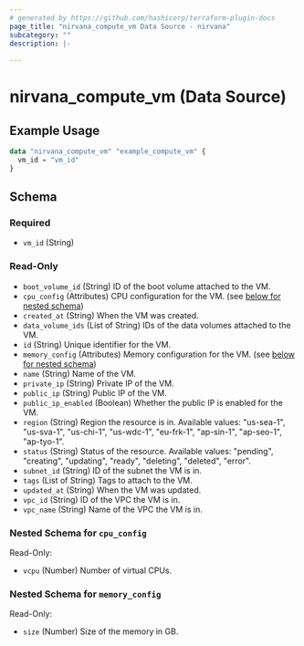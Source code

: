 ```yaml
---
# generated by https://github.com/hashicorp/terraform-plugin-docs
page_title: "nirvana_compute_vm Data Source - nirvana"
subcategory: ""
description: |-
  
---
```


# nirvana_compute_vm (Data Source)



## Example Usage

```terraform
data "nirvana_compute_vm" "example_compute_vm" {
  vm_id = "vm_id"
}
```

<!-- schema generated by tfplugindocs -->
## Schema

### Required

- `vm_id` (String)

### Read-Only

- `boot_volume_id` (String) ID of the boot volume attached to the VM.
- `cpu_config` (Attributes) CPU configuration for the VM. (see [below for nested schema](#nestedatt--cpu_config))
- `created_at` (String) When the VM was created.
- `data_volume_ids` (List of String) IDs of the data volumes attached to the VM.
- `id` (String) Unique identifier for the VM.
- `memory_config` (Attributes) Memory configuration for the VM. (see [below for nested schema](#nestedatt--memory_config))
- `name` (String) Name of the VM.
- `private_ip` (String) Private IP of the VM.
- `public_ip` (String) Public IP of the VM.
- `public_ip_enabled` (Boolean) Whether the public IP is enabled for the VM.
- `region` (String) Region the resource is in.
Available values: "us-sea-1", "us-sva-1", "us-chi-1", "us-wdc-1", "eu-frk-1", "ap-sin-1", "ap-seo-1", "ap-tyo-1".
- `status` (String) Status of the resource.
Available values: "pending", "creating", "updating", "ready", "deleting", "deleted", "error".
- `subnet_id` (String) ID of the subnet the VM is in.
- `tags` (List of String) Tags to attach to the VM.
- `updated_at` (String) When the VM was updated.
- `vpc_id` (String) ID of the VPC the VM is in.
- `vpc_name` (String) Name of the VPC the VM is in.

<a id="nestedatt--cpu_config"></a>
### Nested Schema for `cpu_config`

Read-Only:

- `vcpu` (Number) Number of virtual CPUs.


<a id="nestedatt--memory_config"></a>
### Nested Schema for `memory_config`

Read-Only:

- `size` (Number) Size of the memory in GB.

